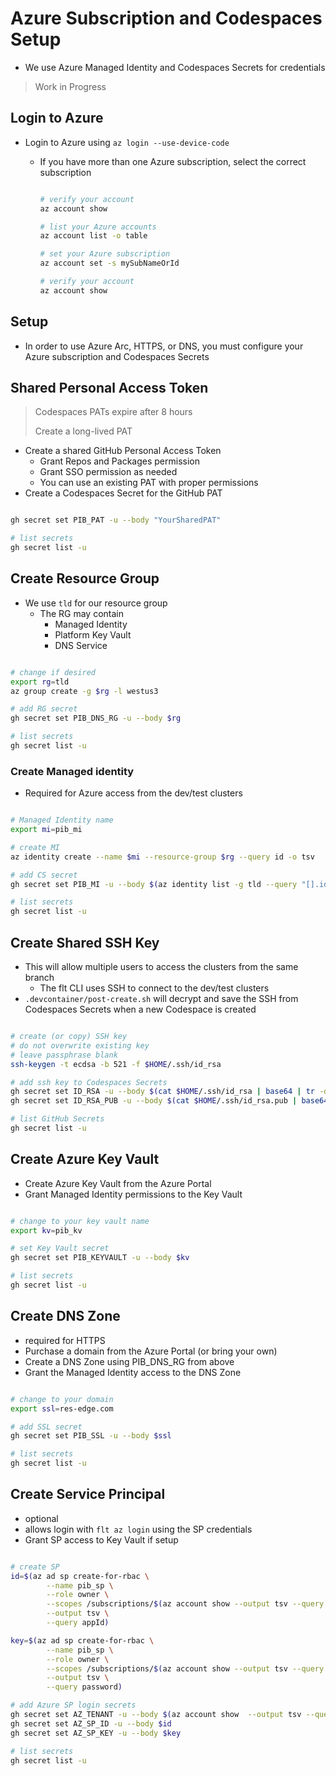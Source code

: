 # Azure Subscription and Codespaces Setup

- We use Azure Managed Identity and Codespaces Secrets for credentials

> Work in Progress

## Login to Azure

- Login to Azure using `az login --use-device-code`
  - If you have more than one Azure subscription, select the correct subscription

    ```bash

    # verify your account
    az account show

    # list your Azure accounts
    az account list -o table

    # set your Azure subscription
    az account set -s mySubNameOrId

    # verify your account
    az account show

    ```

## Setup

- In order to use Azure Arc, HTTPS, or DNS, you must configure your Azure subscription and Codespaces Secrets

## Shared Personal Access Token

> Codespaces PATs expire after 8 hours
>
> Create a long-lived PAT

- Create a shared GitHub Personal Access Token
  - Grant Repos and Packages permission
  - Grant SSO permission as needed
  - You can use an existing PAT with proper permissions
- Create a Codespaces Secret for the GitHub PAT

```bash

gh secret set PIB_PAT -u --body "YourSharedPAT"

# list secrets
gh secret list -u

```

## Create Resource Group

- We use `tld` for our resource group
  - The RG may contain
    - Managed Identity
    - Platform Key Vault
    - DNS Service

```bash

# change if desired
export rg=tld
az group create -g $rg -l westus3

# add RG secret
gh secret set PIB_DNS_RG -u --body $rg

# list secrets
gh secret list -u

```

### Create Managed identity

- Required for Azure access from the dev/test clusters

```bash

# Managed Identity name
export mi=pib_mi

# create MI
az identity create --name $mi --resource-group $rg --query id -o tsv

# add CS secret
gh secret set PIB_MI -u --body $(az identity list -g tld --query "[].id" -o tsv)

# list secrets
gh secret list -u

```

## Create Shared SSH Key

- This will allow multiple users to access the clusters from the same branch
  - The flt CLI uses SSH to connect to the dev/test clusters
- `.devcontainer/post-create.sh` will decrypt and save the SSH from Codespaces Secrets when a new Codespace is created

```bash

# create (or copy) SSH key
# do not overwrite existing key
# leave passphrase blank
ssh-keygen -t ecdsa -b 521 -f $HOME/.ssh/id_rsa

# add ssh key to Codespaces Secrets
gh secret set ID_RSA -u --body $(cat $HOME/.ssh/id_rsa | base64 | tr -d '\n')
gh secret set ID_RSA_PUB -u --body $(cat $HOME/.ssh/id_rsa.pub | base64 | tr -d '\n')

# list GitHub Secrets
gh secret list -u

```

## Create Azure Key Vault

- Create Azure Key Vault from the Azure Portal
- Grant Managed Identity permissions to the Key Vault

```bash

# change to your key vault name
export kv=pib_kv

# set Key Vault secret
gh secret set PIB_KEYVAULT -u --body $kv

# list secrets
gh secret list -u

```

## Create DNS Zone

- required for HTTPS
- Purchase a domain from the Azure Portal (or bring your own)
- Create a DNS Zone using PIB_DNS_RG from above
- Grant the Managed Identity access to the DNS Zone

```bash

# change to your domain
export ssl=res-edge.com

# add SSL secret
gh secret set PIB_SSL -u --body $ssl

# list secrets
gh secret list -u

```

## Create Service Principal

- optional
- allows login with `flt az login` using the SP credentials
- Grant SP access to Key Vault if setup

```bash

# create SP
id=$(az ad sp create-for-rbac \
        --name pib_sp \
        --role owner \
        --scopes /subscriptions/$(az account show --output tsv --query id) \
        --output tsv \
        --query appId)

key=$(az ad sp create-for-rbac \
        --name pib_sp \
        --role owner \
        --scopes /subscriptions/$(az account show --output tsv --query id) \
        --output tsv \
        --query password)

# add Azure SP login secrets
gh secret set AZ_TENANT -u --body $(az account show  --output tsv --query tenantId)
gh secret set AZ_SP_ID -u --body $id
gh secret set AZ_SP_KEY -u --body $key

# list secrets
gh secret list -u

```
